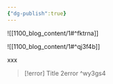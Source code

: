 ```yaml
---
{"dg-publish":true}
---
```






![[1100_blog_content/1#^fktrna]]



![[1100_blog_content/1#^qj3f4b]]


xxx



> [!error] Title
> 2error ^wy3gs4
